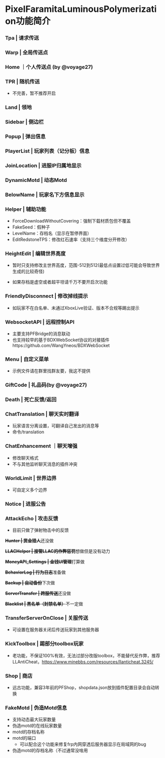 # PixelFaramitaLuminousPolymerization功能简介

### **Tpa | 请求传送**

### **Warp |  全局传送点**

### **Home ｜个人传送点** (by @voyage27)

### **TPR | 随机传送**

- 不完善，暂不推荐开启

### **Land | 领地**

### **Sidebar | 侧边栏**

### **Popup | 弹出信息**

### **PlayerList | 玩家列表（记分板）信息**

### **JoinLocation | 进服IP归属地显示**

### **DynamicMotd | 动态Motd**

### **BelowName | 玩家名下方信息显示**

### **Helper | 辅助功能**

- ForceDownloadWithoutCovering：强制下载材质包但不覆盖
- FakeSeed：假种子
- LevelName：存档名（显示在暂停界面）
- EditRedstoneTPS：修改红石速率（支持三个维度分开修改）

### **HeightEdit | 编辑世界高度**

- 暂时只支持修改主世界高度，范围-512到512(最低点设置过低可能会导致世界生成的比较奇怪)

- 如果存档是虚空或者超平坦请千万不要开启次功能

### **FriendlyDisconnect | 修改掉线提示**

- 如玩家不在白名单、未通过XboxLive验证、版本不合规等踢出提示

### **WebsocketAPI | 远程控制API**

- 主要支持PFBridge的消息联动
- 也支持较早的基于BDXWebSocket协议的对接插件https://github.com/WangYneos/BDXWebSocket

### **Menu | 自定义菜单**

- 示例文件请在群里找群友要，我这不提供

### **GiftCode | 礼品码**(by @voyage27)

### **Death | 死亡反馈/返回**

### **ChatTranslation | 聊天实时翻译**

- 玩家语言分离设置，可翻译自己发出的消息等
- 命令/translation

### **ChatEnhancement ｜聊天增强**

- 修改聊天格式
- 不与其他监听聊天消息的插件冲突

### **WorldLimit | 世界边界**

- 可自定义多个边界

### **Notice | 进服公告**

### **AttackEcho | 攻击反馈**

- 目前只做了弹射物击中的反馈

~~**Hunter | 赏金猎人**~~还没做

~~**LLACHelper | 接管LLAC的作弊惩罚**~~想做但是没有动力

~~**MoneyAPI_Settings | 金钱UI管理**~~打算做

~~**BehaviorLog | 行为日志**~~准备做

~~**Backup | 自动备份**~~下次做

~~**ServerTransfer | 跨服传送**~~还没做

~~**Blacklist | 黑名单（封禁名单）**~~不一定做

### **TransferServerOnClose | 关服传送**

- 可设置在服务器关闭后传送玩家到其他服务器

### **KickToolbox | 踢部分toolbox玩家**

- 老功能，不保证100%有效，无法过部分改版toolbox，不能替代反作弊，推荐LLAntiCheat，https://www.minebbs.com/resources/llanticheat.3245/

### **Shop | 商店**

- 远古功能，兼容3年前的PFShop，shopdata.json放到插件配置目录会自动转换

### **FakeMotd | 伪造Motd信息**

- 支持动态最大玩家数量
- 伪造motd的在线玩家数量
- motd的存档名称
- motd的端口
  - 可以配合这个功能来修复frp内网穿透后服务器显示在局域网的bug
- 伪造motd的存档名称（不过通常没啥用

